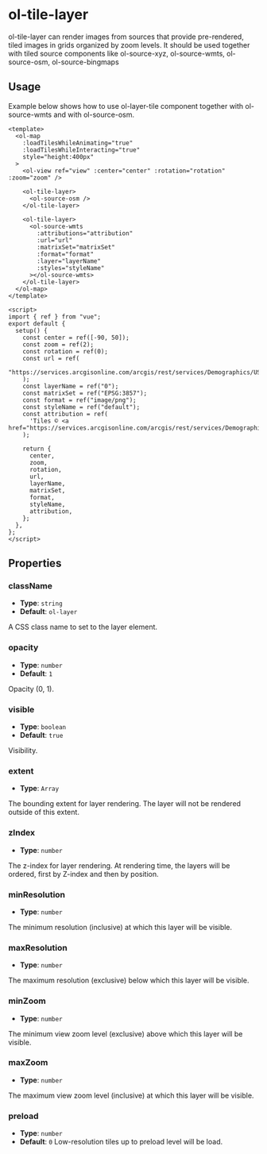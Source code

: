 # ol-tile-layer

ol-tile-layer can render images from sources that provide pre-rendered, tiled images in grids organized by zoom levels. It should be used together with tiled source components like ol-source-xyz, ol-source-wmts, ol-source-osm, ol-source-bingmaps

<script setup>
import TileLayerDemo from "@demos/TileLayerDemo.vue"
</script>
<ClientOnly>
<TileLayerDemo />
</ClientOnly>

## Usage

Example below shows how to use ol-layer-tile component together with ol-source-wmts and with ol-source-osm.

```vue
<template>
  <ol-map
    :loadTilesWhileAnimating="true"
    :loadTilesWhileInteracting="true"
    style="height:400px"
  >
    <ol-view ref="view" :center="center" :rotation="rotation" :zoom="zoom" />

    <ol-tile-layer>
      <ol-source-osm />
    </ol-tile-layer>

    <ol-tile-layer>
      <ol-source-wmts
        :attributions="attribution"
        :url="url"
        :matrixSet="matrixSet"
        :format="format"
        :layer="layerName"
        :styles="styleName"
      ></ol-source-wmts>
    </ol-tile-layer>
  </ol-map>
</template>

<script>
import { ref } from "vue";
export default {
  setup() {
    const center = ref([-90, 50]);
    const zoom = ref(2);
    const rotation = ref(0);
    const url = ref(
      "https://services.arcgisonline.com/arcgis/rest/services/Demographics/USA_Population_Density/MapServer/WMTS/"
    );
    const layerName = ref("0");
    const matrixSet = ref("EPSG:3857");
    const format = ref("image/png");
    const styleName = ref("default");
    const attribution = ref(
      'Tiles © <a href="https://services.arcgisonline.com/arcgis/rest/services/Demographics/USA_Population_Density/MapServer/">ArcGIS</a>'
    );

    return {
      center,
      zoom,
      rotation,
      url,
      layerName,
      matrixSet,
      format,
      styleName,
      attribution,
    };
  },
};
</script>
```

## Properties

### className

- **Type**: `string`
- **Default**: `ol-layer`

A CSS class name to set to the layer element.

### opacity

- **Type**: `number `
- **Default**: `1`

Opacity (0, 1).

### visible

- **Type**: `boolean`
- **Default**: `true`

Visibility.

### extent

- **Type**: `Array`

The bounding extent for layer rendering. The layer will not be rendered outside of this extent.

### zIndex

- **Type**: `number`

The z-index for layer rendering. At rendering time, the layers will be ordered, first by Z-index and then by position.

### minResolution

- **Type**: `number`

The minimum resolution (inclusive) at which this layer will be visible.

### maxResolution

- **Type**: `number`

The maximum resolution (exclusive) below which this layer will be visible.

### minZoom

- **Type**: `number`

The minimum view zoom level (exclusive) above which this layer will be visible.

### maxZoom

- **Type**: `number`

The maximum view zoom level (inclusive) at which this layer will be visible.

### preload

- **Type**: `number`
- **Default**: `0`
  Low-resolution tiles up to preload level will be load.
